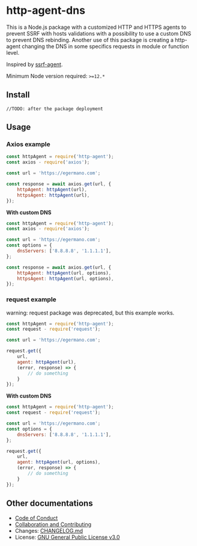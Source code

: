 # http-agent-dns

This is a Node.js package with a customized HTTP and HTTPS agents to prevent SSRF with hosts validations with a possibility to use a custom DNS to prevent DNS rebinding. Another use of this package is creating a http-agent changing the DNS in some specifics requests in module or function level.

Inspired by [ssrf-agent](https://github.com/welefen/ssrf-agent).

Minimum Node version required: `>=12.*`

## Install

`//TODO: after the package deployment`

## Usage

### Axios example

```javascript
const httpAgent = require('http-agent');
const axios - require('axios');

const url = 'https://egermano.com';

const response = await axios.get(url, {
    httpAgent: httpAgent(url),
    httpsAgent: httpAgent(url),
});
```

**With custom DNS**

```javascript
const httpAgent = require('http-agent');
const axios - require('axios');

const url = 'https://egermano.com';
const options = {
    dnsServers: ['8.8.8.8', '1.1.1.1'],
};

const response = await axios.get(url, {
    httpAgent: httpAgent(url, options),
    httpsAgent: httpAgent(url, options),
});
```

### request example

warning: request package was deprecated, but this example works.

```javascript
const httpAgent = require('http-agent');
const request - require('request');

const url = 'https://egermano.com';

request.get({
    url,
    agent: httpAgent(url),
    (error, response) => {
        // do something
    }
});
```

**With custom DNS**

```javascript
const httpAgent = require('http-agent');
const request - require('request');

const url = 'https://egermano.com';
const options = {
    dnsServers: ['8.8.8.8', '1.1.1.1'],
};

request.get({
    url,
    agent: httpAgent(url, options),
    (error, response) => {
        // do something
    }
});
```

## Other documentations

- [Code of Conduct](CODE_OF_CONDUCT.md)
- [Collaboration and Contributing](CONTRIBUTING.md)
- Changes: [CHANGELOG.md](CHANGELOG.md)
- License: [GNU General Public License v3.0](LICENSE)
